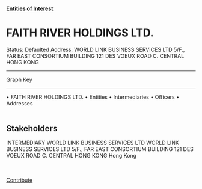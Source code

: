 #### [Entities of Interest](/list.html)
<link rel="stylesheet" type="text/css" href="../../assets/style.css">

<style>
body{background-image:url("http://eoi-graphs.s3-website-eu-west-1.amazonaws.com/FAITH_RIVER_HOLDINGS_LTD..png");background-repeat: no-repeat;background-size: contain;}
.markdown>p>span{background-color: white;}
</style>

# FAITH RIVER HOLDINGS LTD.
<span>Status: Defaulted
Address: WORLD LINK BUSINESS SERVICES LTD 5/F., FAR EAST CONSORTIUM BUILDING 121 DES VOEUX ROAD C. CENTRAL HONG KONG
</span>

---



<div class="legend">
Graph Key
<hr>
<span class="focus">• FAITH RIVER HOLDINGS LTD.</span>
<span class="entity">• Entities</span>
<span class="intermediary">• Intermediaries</span>
<span class="officer">• Officers</span>
<span class="address">• Addresses</span>
</div><br>


## Stakeholders
<span>INTERMEDIARY
WORLD LINK BUSINESS SERVICES LTD
WORLD LINK BUSINESS SERVICES LTD 5/F., FAR EAST CONSORTIUM BUILDING 121 DES VOEUX ROAD C. CENTRAL HONG KONG
Hong Kong
</span>


<br><br><a class="contribute_button" href="Readme.md">Contribute</a>
